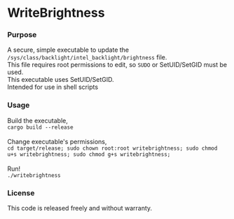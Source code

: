 # WriteBrightness

### Purpose

A secure, simple executable to update the `/sys/class/backlight/intel_backlight/brightness` file.<br>
This file requires root permissions to edit, so `SUDO` or SetUID/SetGID must be used.<br>This executable uses SetUID/SetGID.<br>
Intended for use in shell scripts

### Usage

Build the executable,<br>```cargo build --release```<br><br>
Change executable's permissions,<br>```cd target/release; sudo chown root:root writebrightness; sudo chmod u+s writebrightness; sudo chmod g+s writebrightness;```<br><br>
Run!<br>```./writebrightness```

### License

This code is released freely and without warranty.
